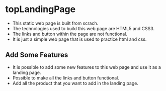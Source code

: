 # topLandingPage

* This static web page is built from scrach.
* The technologies used to build this web page are HTML5 and CSS3.
* The links and button within the page are not functional.
* It is just a simple web page that is used to practice html and css.

## Add Some Features 

* It is possible to add some new features to this web page and use it as a landing page.
* Possible to make all the links and button functional.
* Add all the product that you want to add in the landing page.

